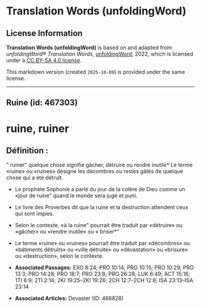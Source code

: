 # Translation Words (unfoldingWord)

## License Information

**Translation Words (unfoldingWord)** is based on and adapted from: _unfoldingWord® Translation Words_, [unfoldingWord](https://unfoldingword.org/utw), 2022, which is licensed under a [CC BY-SA 4.0 license](https://creativecommons.org/licenses/by-sa/4.0/legalcode.en).

This markdown version (created `2025-10-09`) is provided under the same license.



--------------------------------

## Ruine (id: 467303)

ruine, ruiner
=============

Définition :
------------

" ruiner" quelque chose signifie gâcher, détruire ou rendre inutile\* Le terme «ruine» ou «ruines» désigne les décombres ou restes gâtés de quelque chose qui a été détruit.

* Le prophète Sophonie a parlé du jour de la colère de Dieu comme un «jour de ruine" quand le monde sera jugé et puni.
* Le livre des Proverbes dit que la ruine et la destruction attendent ceux qui sont impies.
* Selon le contexte, «à la ruine" pourrait être traduit par «détruire» ou «gâcher» ou «rendre inutile» ou « briser\*"
* Le terme «ruine» ou «ruines» pourrait être traduit par «décombres» ou «bâtiments détruits» ou «ville détruite» ou «dévastation» ou «brisure» ou «destruction», selon le contexte.

* **Associated Passages:** EXO 8:24; PRO 10:14; PRO 10:15; PRO 10:29; PRO 13:3; PRO 14:28; PRO 18:7; PRO 23:8; PRO 26:28; LUK 6:49; ACT 15:16; 1TI 6:9; 2TI 2:14; 2KI 19:25–2KI 19:26; 2CH 12:7–2CH 12:8; ISA 23:13–ISA 23:14
* **Associated Articles:** Devaster  (ID: 466828)

